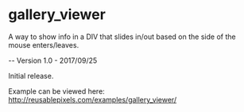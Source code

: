 # gallery_viewer
A way to show info in a DIV that slides in/out based on the side of the mouse enters/leaves.

-- Version 1.0 - 2017/09/25

Initial release.

Example can be viewed here: http://reusablepixels.com/examples/gallery_viewer/
